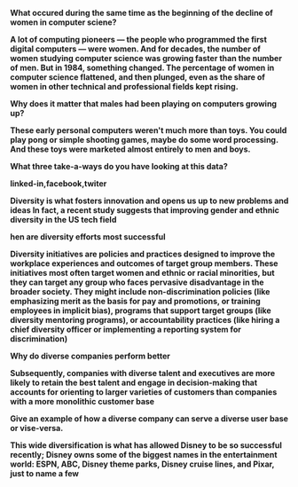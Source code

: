 **What occured during the same time as the beginning of the decline of women in computer sciene?**

**A lot of computing pioneers — the people who programmed the first digital computers — were women. And for decades, the number of women studying computer science was growing faster than the number of men. But in 1984, something changed. The percentage of women in computer science flattened, and then plunged, even as the share of women in other technical and professional fields kept rising.**

**Why does it matter that males had been playing on computers growing up?**

**These early personal computers weren't much more than toys. You could play pong or simple shooting games, maybe do some word processing. And these toys were marketed almost entirely to men and boys.**

**What three take-a-ways do you have looking at this data?**

**linked-in,facebook,twiter**

**Diversity is what fosters innovation and opens us up to new problems and ideas In fact, a recent study suggests that improving gender and ethnic diversity in the US tech field**

**hen are diversity efforts most successful**

**Diversity initiatives are policies and practices designed to improve the workplace experiences and outcomes of target group members. These initiatives most often target women and ethnic or racial minorities, but they can target any group who faces pervasive disadvantage in the broader society. They might include non-discrimination policies (like emphasizing merit as the basis for pay and promotions, or training employees in implicit bias), programs that support target groups (like diversity mentoring programs), or accountability practices (like hiring a chief diversity officer or implementing a reporting system for discrimination)**

**Why do diverse companies perform better**

**Subsequently, companies with diverse talent and executives are more likely to retain the best talent and engage in decision-making that accounts for orienting to larger varieties of customers than companies with a more monolithic customer base**

**Give an example of how a diverse company can serve a diverse user base or vise-versa.**

**This wide diversification is what has allowed Disney to be so successful recently; Disney owns some of the biggest names in the entertainment world: ESPN, ABC, Disney theme parks, Disney cruise lines, and Pixar, just to name a few**
